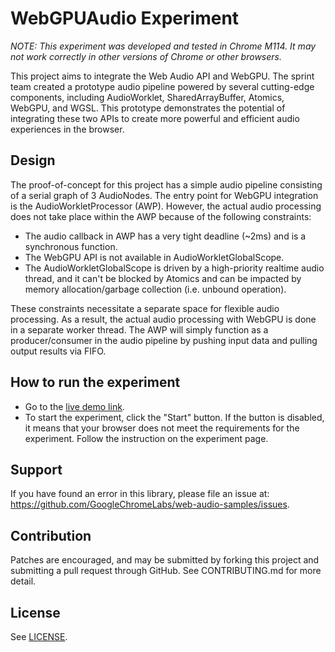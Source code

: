 # WebGPUAudio Experiment

*NOTE: This experiment was developed and tested in Chrome M114. It may not work
correctly in other versions of Chrome or other browsers.*

This project aims to integrate the Web Audio API and WebGPU. The sprint team
created a prototype audio pipeline powered by several cutting-edge components,
including AudioWorklet, SharedArrayBuffer, Atomics, WebGPU, and WGSL. This
prototype demonstrates the potential of integrating these two APIs to create
more powerful and efficient audio experiences in the browser.

## Design

The proof-of-concept for this project has a simple audio pipeline consisting of
a serial graph of 3 AudioNodes. The entry point for WebGPU integration is the
AudioWorkletProcessor (AWP). However, the actual audio processing does not take
place within the AWP because of the following constraints:

- The audio callback in AWP has a very tight deadline (~2ms) and is a
synchronous function.
- The WebGPU API is not available in AudioWorkletGlobalScope.
- The AudioWorkletGlobalScope is driven by a high-priority realtime audio
thread, and it can't be blocked by Atomics and can be impacted by memory
allocation/garbage collection (i.e. unbound operation).

These constraints necessitate a separate space for flexible audio processing. As
a result, the actual audio processing with WebGPU is done in a separate worker
thread. The AWP will simply function as a producer/consumer in the audio
pipeline by pushing input data and pulling output results via FIFO.

## How to run the experiment

- Go to the [live demo link](https://googlechromelabs.github.io/web-audio-samples/experiments/webgpuaudio/).
- To start the experiment, click the "Start" button. If the button is disabled,
it means that your browser does not meet the requirements for the experiment.
Follow the instruction on the experiment page.

## Support

If you have found an error in this library, please file an issue at: 
https://github.com/GoogleChromeLabs/web-audio-samples/issues.

## Contribution

Patches are encouraged, and may be submitted by forking this project and
submitting a pull request through GitHub. See CONTRIBUTING.md for more detail.

## License

See [LICENSE](https://github.com/GoogleChromeLabs/web-audio-samples/blob/main/LICENSE).